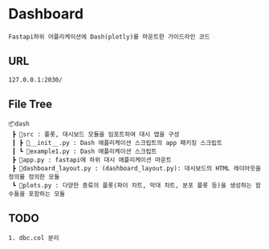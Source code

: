 # Dashboard
```
Fastapi하위 어플리케이션에 Dash(plotly)를 마운트한 가이드라인 코드
```
## URL
```
127.0.0.1:2030/
```
## File Tree
```
📦dash
 ┣ 📂src : 플롯, 대시보드 모듈을 임포트하여 대시 앱을 구성
 ┃ ┣ 📜__init__.py : Dash 애플리케이션 스크립트의 app 패키징 스크립트
 ┃ ┗ 📜example1.py : Dash 애플리케이션 스크립트
 ┣ 📜app.py : fastapi에 하위 대시 애플리케이션 마운트
 ┣ 📜dashboard_layout.py : (dashboard_layout.py): 대시보드의 HTML 레이아웃을 정의를 정의한 모듈
 ┗ 📜plots.py : 다양한 종류의 플롯(파이 차트, 막대 차트, 분포 플롯 등)을 생성하는 함수들을 포함하는 모듈
 ```
## TODO
```
1. dbc.col 분리
```
